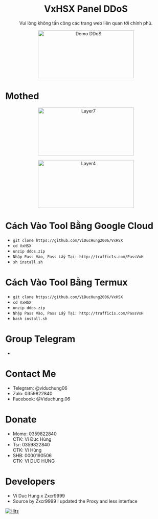 <h1 align="center">VxHSX Panel DDoS</h1>
  
<p align="center">Vui lòng không tấn công các trang web liên quan tới chính phủ.</p>

<p align="center"><img src="https://i.imgur.com/RxA145Y.jpeg" width="300" height="150" alt="Demo DDoS"></p>

# Mothed
<p align="center"><img src="https://i.imgur.com/jSgBTTP.jpeg" width="300" height="150" alt="Layer7"></p>
<p align="center"><img src="https://i.imgur.com/HyEPDgG.jpeg" width="300" height="150" alt="Layer4"></p>

# Cách Vào Tool Bằng Google Cloud 
* ```git clone https://github.com/ViDucHung2006/VxHSX```
* ```cd VxHSX```
* ```unzip ddos.zip```
* ```Nhập Pass Vào, Pass Lấy Tại: http://traffic1s.com/PassVxH```
* ```sh install.sh```
# Cách Vào Tool Bằng Termux
* ```git clone https://github.com/ViDucHung2006/VxHSX```
* ```cd VxHSX```
* ```unzip ddos.zip```
* ```Nhập Pass Vào, Pass Lấy Tại: http://traffic1s.com/PassVxH```
* ```bash install.sh```
# Group Telegram 
* 
# Contact Me 
* Telegram: @viduchung06
* Zalo: 0359822840
* Facebook: @Viduchung.06

# Donate 
* Momo: 0359822840 <br>
CTK: Vi Đức Hùng 
* Tsr: 0359822840 <br>
CTK: Vi Hùng
* SHB: 0000190506 <br>
CTK: VI DUC HUNG 

# Developers
* Vi Duc Hung x Zxcr9999
* Source by Zxcr9999 I updated the Proxy and less interface

[![Hits](https://hits.seeyoufarm.com/api/count/incr/badge.svg?url=https://github.com/ViDucHung2006/VxHSXhit-counter&count_bg=%230BD4FF&title_bg=%23525050&icon=github.svg&icon_color=%23000000&title=Views&edge_flat=true)](https://hits.seeyoufarm.com)



